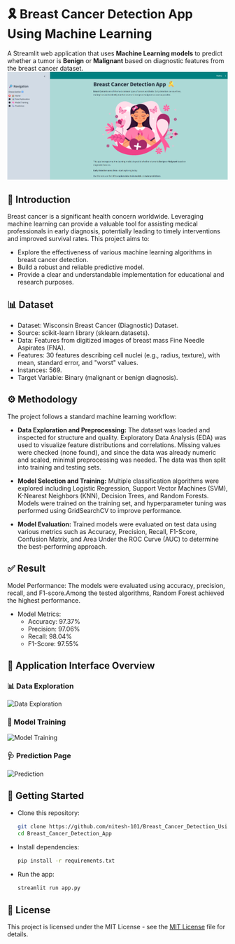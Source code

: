 # 🎗️ Breast Cancer Detection App Using Machine Learning
A Streamlit web application that uses **Machine Learning models** to predict whether a tumor is **Benign** or **Malignant** based on diagnostic features from the breast cancer dataset.
![image alt](https://github.com/nitesh-101/Breast_Cancer_Detection_Using_ML/blob/main/app_screenshots/homepage.png?raw=true)

## 📖 Introduction 

Breast cancer is a significant health concern worldwide. Leveraging machine learning can provide a valuable tool for assisting medical professionals in early diagnosis, potentially leading to timely interventions and improved survival rates. This project aims to:
* Explore the effectiveness of various machine learning algorithms in breast cancer detection.
* Build a robust and reliable predictive model.
* Provide a clear and understandable implementation for educational and research purposes.

## 📊 Dataset

* Dataset: Wisconsin Breast Cancer (Diagnostic) Dataset.
* Source: scikit-learn library (sklearn.datasets).
* Data: Features from digitized images of breast mass Fine Needle Aspirates (FNA).
* Features: 30 features describing cell nuclei (e.g., radius, texture), with mean, standard error, and "worst" values.
* Instances: 569.
* Target Variable: Binary (malignant or benign diagnosis).

## ⚙️ Methodology
The project follows a standard machine learning workflow:
* **Data Exploration and Preprocessing:**
The dataset was loaded and inspected for structure and quality. Exploratory Data Analysis (EDA) was used to visualize feature distributions and correlations. Missing values were checked (none found), and since the data was already numeric and scaled, minimal preprocessing was needed. The data was then split into training and testing sets.

* **Model Selection and Training:**
Multiple classification algorithms were explored including Logistic Regression, Support Vector Machines (SVM), K-Nearest Neighbors (KNN), Decision Trees, and Random Forests. Models were trained on the training set, and hyperparameter tuning was performed using GridSearchCV to improve performance.

* **Model Evaluation:**
Trained models were evaluated on test data using various metrics such as Accuracy, Precision, Recall, F1-Score, Confusion Matrix, and Area Under the ROC Curve (AUC) to determine the best-performing approach.

## ✅ Result
Model Performance:
The models were evaluated using accuracy, precision, recall, and F1-score.Among the tested algorithms, Random Forest achieved the highest performance.
* Model Metrics:
     * Accuracy: 97.37%     
     * Precision: 97.06%     
     * Recall: 98.04%      
     * F1-Score: 97.55%

## 📸 Application Interface Overview
### 📊 Data Exploration
![Data Exploration](screenshots/data_exploration.png)

### 🧠 Model Training
![Model Training](screenshots/model_training.png)

### 🩺 Prediction Page
![Prediction](screenshots/prediction.png)
## 🚀 Getting Started

* Clone this repository:
   ```bash
   git clone https://github.com/nitesh-101/Breast_Cancer_Detection_Using_ML.git
   cd Breast_Cancer_Detection_App

* Install dependencies:
   ```bash
   pip install -r requirements.txt

* Run the app:
   ```bash
   streamlit run app.py

## 📄 License
This project is licensed under the MIT License - see the [MIT License](LICENSE) file for details.
                                                                                                                   

